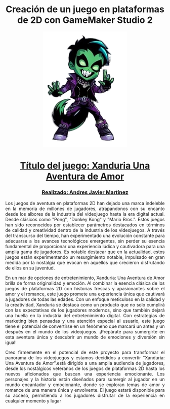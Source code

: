 <h1 align="center">Creación de un juego en plataformas de 2D con GameMaker Studio 2</h1>
<p align="center">
  <a href="" rel="noopener">
 <img src="img/img1.0.png"
</p>

<h1 align="center">Título del juego: Xanduria Una Aventura de Amor</h1>

<h3 align="center">Realizado: <a href="https://github.com/condebufon">Andres Javier Martínez</a></h3>


<p align="justify"> Los juegos de aventura en plataformas 2D han dejado una marca indeleble en la memoria de millones de jugadores, atrapandonos con su encanto desde los albores de la industria del videojuego hasta la era digital actual. Desde clásicos como "Pong", "Donkey Kong" y "Mario Bros.". Estos juegos han sido reconocidos por establecer parámetros destacados en términos de calidad y creatividad dentro de la industria de los videojuegos. A través del transcurso del tiempo, han experimentado una evolución constante para adecuarse a los avances tecnológicos emergentes, sin perder su esencia fundamental de proporcionar una experiencia lúdica y cautivadora para una amplia gama de jugadores. Es notable destacar que en la actualidad, estos juegos están experimentando un resurgimiento notable, impulsado en gran medida por la nostalgia que evocan en aquellos que crecieron disfrutando de ellos en su juventud. </p>

<p align="justify">En un mar de opciones de entretenimiento, Xanduria: Una Aventura de Amor brilla de forma originalidad y emoción. Al combinar la esencia clásica de los juegos de plataformas 2D con historias frescas y apasionantes sobre el amor y el romance, este juego promete una experiencia única que cautivará a jugadores de todas las edades. Con un enfoque meticuloso en la calidad y la creatividad, Xanduria se destaca como un producto que no solo cumplirá con las expectativas de los jugadores modernos, sino que también dejará una huella en la industria del entretenimiento digital. Con estrategias de marketing bien pensadas y una atención especial al usuario, este juego tiene el potencial de convertirse en un fenómeno que marcará un antes y un después en el mundo de los videojuegos. ¡Prepárate para sumergirte en esta aventura única y descubrir un mundo de emociones y diversión sin igual!</p>

<p align="justify">Creo firmemente en el potencial de este proyecto para transformar el panorama de los videojuegos y estamos decididos a convertir "Xanduria: Una Aventura de Amor".está dirigido a una amplia audiencia de jugadores, desde los nostálgicos veteranos de los juegos de plataformas 2D hasta los nuevos aficionados que buscan una experiencia emocionante. Los personajes y la historia están diseñados para sumergir al jugador en un mundo encantador y emocionante, donde se exploran temas de amor y romance de una manera única y envolvente. El juego estará disponible para su acceso, permitiendo a los jugadores disfrutar de la experiencia en cualquier momento y lugar
</p>
